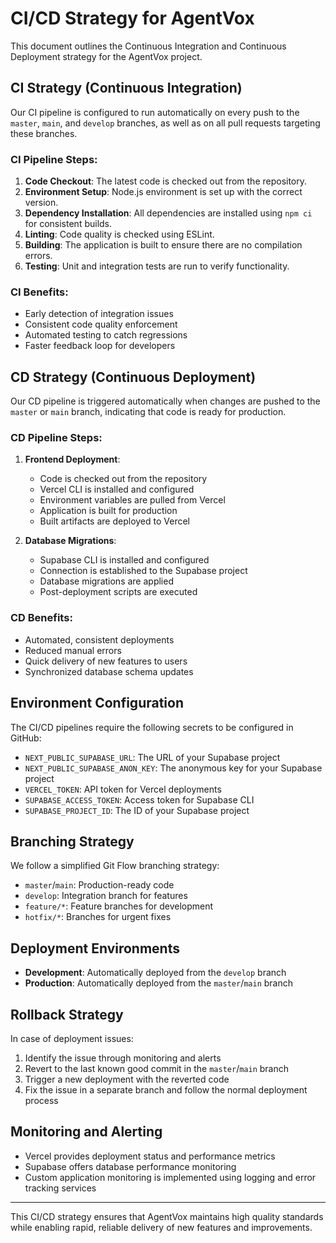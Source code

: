 # CI/CD Strategy for AgentVox

This document outlines the Continuous Integration and Continuous Deployment strategy for the AgentVox project.

## CI Strategy (Continuous Integration)

Our CI pipeline is configured to run automatically on every push to the `master`, `main`, and `develop` branches, as well as on all pull requests targeting these branches.

### CI Pipeline Steps:

1. **Code Checkout**: The latest code is checked out from the repository.
2. **Environment Setup**: Node.js environment is set up with the correct version.
3. **Dependency Installation**: All dependencies are installed using `npm ci` for consistent builds.
4. **Linting**: Code quality is checked using ESLint.
5. **Building**: The application is built to ensure there are no compilation errors.
6. **Testing**: Unit and integration tests are run to verify functionality.

### CI Benefits:

- Early detection of integration issues
- Consistent code quality enforcement
- Automated testing to catch regressions
- Faster feedback loop for developers

## CD Strategy (Continuous Deployment)

Our CD pipeline is triggered automatically when changes are pushed to the `master` or `main` branch, indicating that code is ready for production.

### CD Pipeline Steps:

1. **Frontend Deployment**:
   - Code is checked out from the repository
   - Vercel CLI is installed and configured
   - Environment variables are pulled from Vercel
   - Application is built for production
   - Built artifacts are deployed to Vercel

2. **Database Migrations**:
   - Supabase CLI is installed and configured
   - Connection is established to the Supabase project
   - Database migrations are applied
   - Post-deployment scripts are executed

### CD Benefits:

- Automated, consistent deployments
- Reduced manual errors
- Quick delivery of new features to users
- Synchronized database schema updates

## Environment Configuration

The CI/CD pipelines require the following secrets to be configured in GitHub:

- `NEXT_PUBLIC_SUPABASE_URL`: The URL of your Supabase project
- `NEXT_PUBLIC_SUPABASE_ANON_KEY`: The anonymous key for your Supabase project
- `VERCEL_TOKEN`: API token for Vercel deployments
- `SUPABASE_ACCESS_TOKEN`: Access token for Supabase CLI
- `SUPABASE_PROJECT_ID`: The ID of your Supabase project

## Branching Strategy

We follow a simplified Git Flow branching strategy:

- `master`/`main`: Production-ready code
- `develop`: Integration branch for features
- `feature/*`: Feature branches for development
- `hotfix/*`: Branches for urgent fixes

## Deployment Environments

- **Development**: Automatically deployed from the `develop` branch
- **Production**: Automatically deployed from the `master`/`main` branch

## Rollback Strategy

In case of deployment issues:

1. Identify the issue through monitoring and alerts
2. Revert to the last known good commit in the `master`/`main` branch
3. Trigger a new deployment with the reverted code
4. Fix the issue in a separate branch and follow the normal deployment process

## Monitoring and Alerting

- Vercel provides deployment status and performance metrics
- Supabase offers database performance monitoring
- Custom application monitoring is implemented using logging and error tracking services

---

This CI/CD strategy ensures that AgentVox maintains high quality standards while enabling rapid, reliable delivery of new features and improvements.
